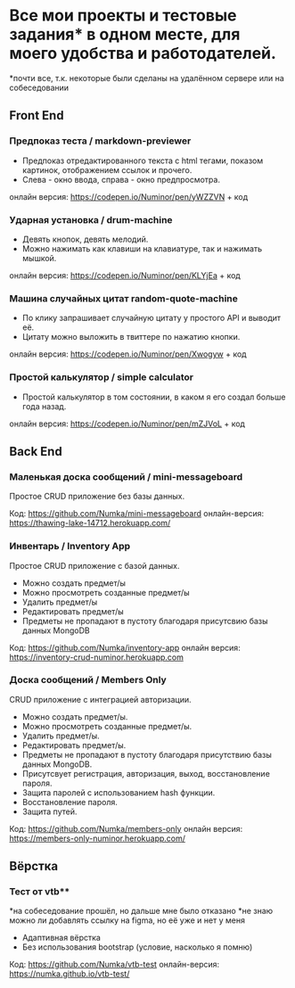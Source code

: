 # Все мои проекты и тестовые задания* в одном месте, для моего удобства и работодателей.
*почти все, т.к. некоторые были сделаны на удалённом сервере или на собеседовании

## Front End

### Предпоказ теста / markdown-previewer
- Предпоказ отредактированного текста с html тегами, показом картинок, отображением ссылок и прочего. 
- Слева - окно ввода, справа - окно предпросмотра.

онлайн версия: https://codepen.io/Numinor/pen/yWZZVN + код 

### Ударная установка / drum-machine
- Девять кнопок, девять мелодий. 
- Можно нажимать как клавиши на клавиатуре, так и нажимать мышкой.

онлайн версия: https://codepen.io/Numinor/pen/KLYjEa + код 

### Машина случайных цитат random-quote-machine
- По клику запрашивает случайную цитату у простого API и выводит её. 
- Цитату можно выложить в твиттере по нажатию кнопки.

онлайн версия: https://codepen.io/Numinor/pen/Xwogyw + код 

### Простой калькулятор / simple calculator
- Простой калькулятор в том состоянии, в каком я его создал больше года назад. 

онлайн версия: https://codepen.io/Numinor/pen/mZJVoL + код 

## Back End

### Маленькая доска сообщений / mini-messageboard

Простое CRUD приложение без базы данных.

Код: https://github.com/Numka/mini-messageboard
онлайн-версия: https://thawing-lake-14712.herokuapp.com/

### Инвентарь / Inventory App

Простое CRUD приложение с базой данных.

- Можно создать предмет/ы
- Можно просмотреть созданные предмет/ы
- Удалить предмет/ы
- Редактировать предмет/ы
- Предметы не пропадают в пустоту благодаря присутсвию базы данных MongoDB

Код: https://github.com/Numka/inventory-app
онлайн версия: https://inventory-crud-numinor.herokuapp.com

### Доска сообщений / Members Only

CRUD приложение с интеграцией авторизации.

- Можно создать предмет/ы.
- Можно просмотреть созданные предмет/ы.
- Удалить предмет/ы.
- Редактировать предмет/ы.
- Предметы не пропадают в пустоту благодаря присутствию базы данных MongoDB.
- Присутсвует регистрация, авторизация, выход, восстановление пароля.
- Защита паролей с использованием hash функции. 
- Восстановление пароля.
- Защита путей.

Код: https://github.com/Numka/members-only
онлайн версия: https://members-only-numinor.herokuapp.com/

## Вёрстка

### Тест от vtb**
*на собеседование прошёл, но дальше мне было отказано
*не знаю можно ли добавлять ссылку на figma, но её уже и нет у меня

- Адаптивная вёрстка
- Без использования bootstrap (условие, насколько я помню)

Код: https://github.com/Numka/vtb-test
онлайн-версия: https://numka.github.io/vtb-test/


